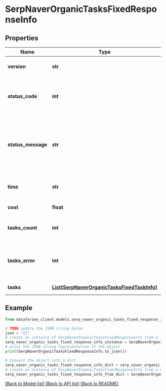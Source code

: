 # SerpNaverOrganicTasksFixedResponseInfo


## Properties

Name | Type | Description | Notes
------------ | ------------- | ------------- | -------------
**version** | **str** | the current version of the API | [optional] 
**status_code** | **int** | general status code you can find the full list of the response codes here | [optional] 
**status_message** | **str** | general informational message you can find the full list of general informational messages here | [optional] 
**time** | **str** | total execution time, seconds | [optional] 
**cost** | **float** | total tasks cost, USD | [optional] 
**tasks_count** | **int** | the number of tasks in the tasks array | [optional] 
**tasks_error** | **int** | the number of tasks in the tasks array returned with an error | [optional] 
**tasks** | [**List[SerpNaverOrganicTasksFixedTaskInfo]**](SerpNaverOrganicTasksFixedTaskInfo.md) | array of tasks | [optional] 

## Example

```python
from dataforseo_client.models.serp_naver_organic_tasks_fixed_response_info import SerpNaverOrganicTasksFixedResponseInfo

# TODO update the JSON string below
json = "{}"
# create an instance of SerpNaverOrganicTasksFixedResponseInfo from a JSON string
serp_naver_organic_tasks_fixed_response_info_instance = SerpNaverOrganicTasksFixedResponseInfo.from_json(json)
# print the JSON string representation of the object
print(SerpNaverOrganicTasksFixedResponseInfo.to_json())

# convert the object into a dict
serp_naver_organic_tasks_fixed_response_info_dict = serp_naver_organic_tasks_fixed_response_info_instance.to_dict()
# create an instance of SerpNaverOrganicTasksFixedResponseInfo from a dict
serp_naver_organic_tasks_fixed_response_info_from_dict = SerpNaverOrganicTasksFixedResponseInfo.from_dict(serp_naver_organic_tasks_fixed_response_info_dict)
```
[[Back to Model list]](../README.md#documentation-for-models) [[Back to API list]](../README.md#documentation-for-api-endpoints) [[Back to README]](../README.md)


